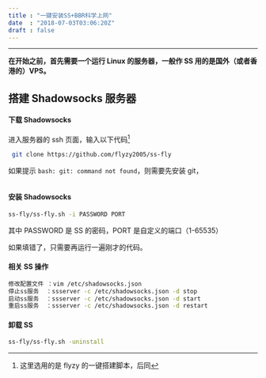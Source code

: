 ```yaml
---
title : "一键安装SS+BBR科学上网"
date  : "2018-07-03T03:06:20Z"
draft : false
---
```


---

**在开始之前，首先需要一个运行 Linux 的服务器，一般作 SS 用的是国外（或者香港的）VPS。**



## 搭建 Shadowsocks 服务器

#### 下载 Shadowsocks

进入服务器的 ssh 页面，输入以下代码[^注]

[^注]: 这里选用的是 flyzy 的一键搭建脚本，后同

```bash
 git clone https://github.com/flyzy2005/ss-fly 
```



如果提示 `bash: git: command not found`，则需要先安装 git，

```bash

```



#### 安装 Shadowsocks

```bash
ss-fly/ss-fly.sh -i PASSWORD PORT
```



其中 PASSWORD 是 SS 的密码，PORT 是自定义的端口（1-65535）

如果填错了，只需要再运行一遍刚才的代码。



#### 相关 SS 操作

```bash
修改配置文件 ：vim /etc/shadowsocks.json
停止ss服务  ：ssserver -c /etc/shadowsocks.json -d stop
启动ss服务  ：ssserver -c /etc/shadowsocks.json -d start
重启ss服务  ：ssserver -c /etc/shadowsocks.json -d restart
```



#### 卸载 SS

```bash
ss-fly/ss-fly.sh -uninstall
```

